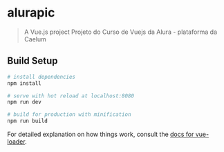 # alurapic

> A Vue.js project
> Projeto do Curso de Vuejs da Alura - plataforma da Caelum 

## Build Setup

``` bash
# install dependencies
npm install

# serve with hot reload at localhost:8080
npm run dev

# build for production with minification
npm run build
```

For detailed explanation on how things work, consult the [docs for vue-loader](http://vuejs.github.io/vue-loader).
